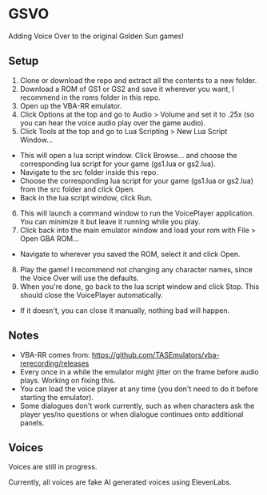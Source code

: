 # GSVO
Adding Voice Over to the original Golden Sun games!

## Setup
1) Clone or download the repo and extract all the contents to a new folder.
2) Download a ROM of GS1 or GS2 and save it wherever you want, I recommend in the roms folder in this repo.
3) Open up the VBA-RR emulator.
4) Click Options at the top and go to Audio > Volume and set it to .25x (so you can hear the voice audio play over the game audio).
5) Click Tools at the top and go to Lua Scripting > New Lua Script Window...
- This will open a lua script window. Click Browse... and choose the corresponding lua script for your game (gs1.lua or gs2.lua).
- Navigate to the src folder inside this repo.
- Choose the corresponding lua script for your game (gs1.lua or gs2.lua) from the src folder and click Open.
- Back in the lua script window, click Run.
6) This will launch a command window to run the VoicePlayer application. You can minimize it but leave it running while you play.  
7) Click back into the main emulator window and load your rom with File > Open GBA ROM...
- Navigate to wherever you saved the ROM, select it and click Open.
8) Play the game! I recommend not changing any character names, since the Voice Over will use the defaults.
9) When you're done, go back to the lua script window and click Stop. This should close the VoicePlayer automatically. 
- If it doesn't, you can close it manually, nothing bad will happen.

## Notes
- VBA-RR comes from: https://github.com/TASEmulators/vba-rerecording/releases
- Every once in a while the emulator might jitter on the frame before audio plays. Working on fixing this.
- You can load the voice player at any time (you don't need to do it before starting the emulator).
- Some dialogues don't work currently, such as when characters ask the player yes/no questions or when dialogue continues onto additional panels.

## Voices
Voices are still in progress.

Currently, all voices are fake AI generated voices using ElevenLabs.
